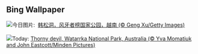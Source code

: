## Bing Wallpaper
![](https://www.bing.com/th?id=OHR.HangCave_ZH-CN9217507365_UHD.jpg&w=1000)今日图片: &nbsp;[韩松洞，风牙者榜国家公园，越南 (© Geng Xu/Getty Images)](https://www.bing.com/th?id=OHR.HangCave_ZH-CN9217507365_UHD.jpg)
<br><br/>
![](https://www.bing.com/th?id=OHR.WatarrkaLizard_EN-US2106702347_UHD.jpg&w=1000)Today: [Thorny devil, Watarrka National Park, Australia (© Yva Momatiuk and John Eastcott/Minden Pictures)](https://www.bing.com/th?id=OHR.WatarrkaLizard_EN-US2106702347_UHD.jpg)
<br><br/>
